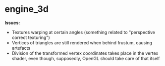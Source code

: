 # engine_3d

__Issues:__
* Textures warping at certain angles (something related to "perspective correct texturing")
* Vertices of triangles are still rendered when behind frustum, causing artefacts
* Division of the transformed vertex coordinates takes place in the vertex shader, even though, supposedly, OpenGL should take care of that itself
